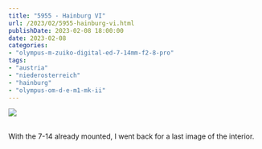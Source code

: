 ```yaml
---
title: "5955 - Hainburg VI"
url: /2023/02/5955-hainburg-vi.html
publishDate: 2023-02-08 18:00:00
date: 2023-02-08
categories:
- "olympus-m-zuiko-digital-ed-7-14mm-f2-8-pro"
tags:
- "austria"
- "niederosterreich"
- "hainburg"
- "olympus-om-d-e-m1-mk-ii"
---
```

<div class="container">
<div class="center"><a target="_blank" href="https://d25zfm9zpd7gm5.cloudfront.net/1200x1200/2019/20190922_131203-2-HDR_lr.jpg"><img class="webfeedsFeaturedVisual" src="https://d25zfm9zpd7gm5.cloudfront.net/0600x0600/2019/20190922_131203-2-HDR_lr.jpg" /></a></div>
</div>
<br />

With the 7-14 already mounted, I went back for a last image
of the interior.
